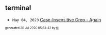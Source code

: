 ## terminal


* <code>May 04, 2020</code> [Case-Insensitive Grep - Again](2020-05-04T11-44-37-case-insensitive-grep---again.md)

<sup><sub>generated 20 Jul 2020 05:34:42 by <a href='https://github.com/senorprogrammer/til'>til</a></sub></sup>
